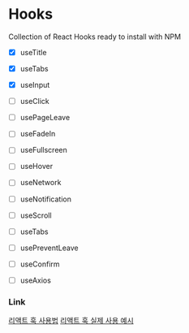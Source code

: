 # Hooks

Collection of React Hooks ready to install with NPM


- [x] useTitle
   <!-- useTitle : react document의 title을 몇개의 Hooks와 함께 바꾸는 기능 -->
- [x] useTabs
   <!-- useTabs : 클릭한 tab에 따라 보여지는 컨텐츠가 따로 등장. -->
- [x] useInput
   <!-- input기능 -->
- [ ] useClick
   <!-- 유저가 element를 클릭하는 시점을 발견 -->
- [ ] usePageLeave
   <!-- 유저가 page를 벗어나는 시점을 발견하고 함수를 실행하는 기능 -->
- [ ] useFadeIn
   <!-- 어떤 element든 상관없이 애니메이션을 Element안으로 서서히 페이드인 -->
- [ ] useFullscreen
   <!-- element를 풀스크린으로 만들거나 일반화면으로 -->
- [ ] useHover
   <!-- 마우스 hover감지 -->
- [ ] useNetwork
   <!-- online offline 감지 -->
- [ ] useNotification
   <!-- notification API를 사용할 때 유저에게 알림을 보내준다. -->
- [ ] useScroll
   <!-- 스크롤동작 감지 -->
- [ ] useTabs
   <!-- 웹사이트의 메뉴등의 탭 -->
- [ ] usePreventLeave
   <!-- 유저가 저장되지않은 정보를 저장하지 않고 페이지를 벗어날 때 확인하는 기능 -->
- [ ] useConfirm
   <!-- confirm 받는 기능 -->
- [ ] useAxios
   <!-- HTTP requests client axios 를 위한 일종의 wrapper. axios를 둘러싸는? 기능 -->


### Link
[리액트 훅 사용법](https://youtu.be/yS-BU6eYUDE)
[리액트 훅 실제 사용 예시](https://youtu.be/sZDvByH2mNU)